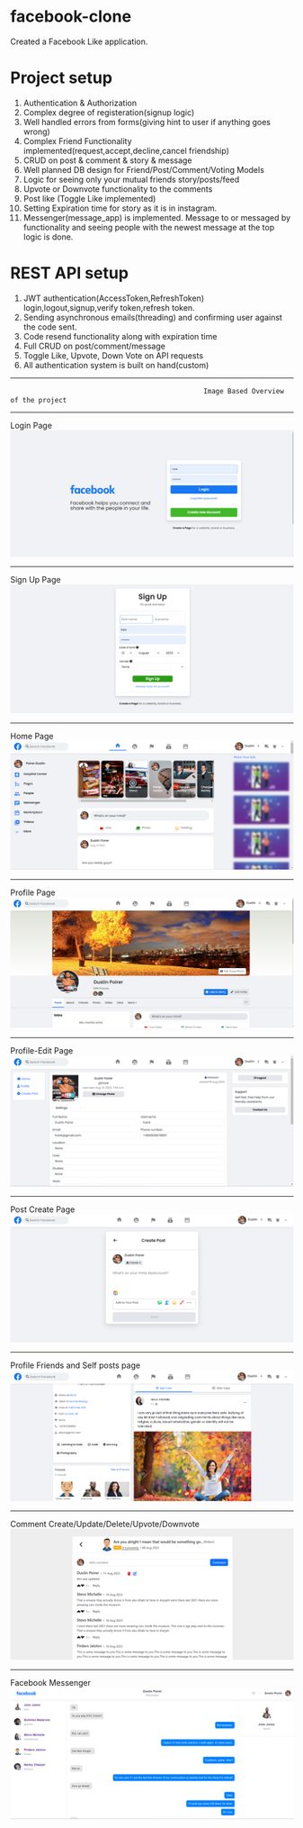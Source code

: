 # facebook-clone

Created a Facebook Like
application.                                                                                                                                
# Project setup
1. Authentication & Authorization
2. Complex degree of registeration(signup logic)
3. Well handled errors from forms(giving hint to user if anything goes wrong)
4. Complex Friend Functionality implemented(request,accept,decline,cancel friendship)
5. CRUD on post & comment & story & message
6. Well planned DB design for Friend/Post/Comment/Voting Models
7. Logic for seeing only your mutual friends story/posts/feed
8. Upvote or Downvote functionality to the comments
9. Post like (Toggle Like implemented)
10. Setting Expiration time for story as it is in instagram.
11. Messenger(message_app) is implemented. Message to or messaged by functionality and seeing people with the newest
    message at the top logic is done.

# REST API setup 
1. JWT authentication(AccessToken,RefreshToken) login,logout,signup,verify token,refresh token.
2. Sending asynchronous emails(threading) and confirming user against the code sent.
3. Code resend functionality along with expiration time
4. Full CRUD on post/comment/message
5. Toggle Like, Upvote, Down Vote on API requests
6. All authentication system is built on hand(custom)
___

                                                    Image Based Overview of the project

___

Login Page
![img_6.png](static/img_6.png)
___
Sign Up Page
![img_7.png](static/img_7.png)
___

Home Page
![img.png](static/img.png)

___
Profile Page
![img_1.png](static/img_1.png)
___
Profile-Edit Page
![img_3.png](static/img_3.png)
___
Post Create Page
![img_4.png](static/img_4.png)
___
Profile Friends and Self posts page
![img_5.png](static/img_5.png)
___
Comment Create/Update/Delete/Upvote/Downvote
![img_8.png](static/img_8.png)
___
Facebook Messenger
![img.png](static/message.png)

